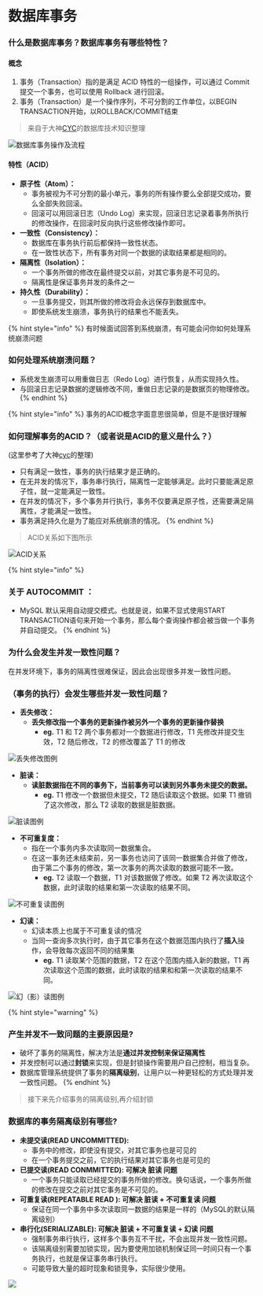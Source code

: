 # 数据库事务

### 什么是数据库事务？数据库事务有哪些特性？

#### 概念

1. 事务（Transaction）指的是满足 ACID 特性的一组操作，可以通过 Commit 提交一个事务，也可以使用 Rollback 进行回滚。
2. 事务（Transaction）是一个操作序列，不可分割的工作单位，以BEGIN TRANSACTION开始，以ROLLBACK/COMMIT结束

> 来自于大神[CYC](https://github.com/CyC2018/CS-Notes/blob/master/notes/%E6%95%B0%E6%8D%AE%E5%BA%93%E7%B3%BB%E7%BB%9F%E5%8E%9F%E7%90%86.md)的数据库技术知识整理

![&#x6570;&#x636E;&#x5E93;&#x4E8B;&#x52A1;&#x64CD;&#x4F5C;&#x53CA;&#x6D41;&#x7A0B;](../.gitbook/assets/02dd2378a788d99e1d089a5688d5ed1.png)

#### 特性（ACID）

* **原子性（Atom）：**
  * 事务被视为不可分割的最小单元，事务的所有操作要么全部提交成功，要么全部失败回滚。
  * 回滚可以用回滚日志（Undo Log）来实现，回滚日志记录着事务所执行的修改操作，在回滚时反向执行这些修改操作即可。
* **一致性（Consistency）：**
  * 数据库在事务执行前后都保持一致性状态。
  * 在一致性状态下，所有事务对同一个数据的读取结果都是相同的。
* **隔离性（Isolation）：**
  * 一个事务所做的修改在最终提交以前，对其它事务是不可见的。
  * 隔离性是保证事务并发的条件之一
* **持久性（Durability）：**
  * 一旦事务提交，则其所做的修改将会永远保存到数据库中。
  * 即使系统发生崩溃，事务执行的结果也不能丢失。

{% hint style="info" %}
有时候面试回答到系统崩溃，有可能会问你如何处理系统崩溃问题

### 如何处理系统崩溃问题？

* 系统发生崩溃可以用重做日志（Redo Log）进行恢复，从而实现持久性。
* 与回滚日志记录数据的逻辑修改不同，重做日志记录的是数据页的物理修改。
{% endhint %}

{% hint style="info" %}
事务的ACID概念字面意思很简单，但是不是很好理解

### 如何理解事务的ACID？（或者说是ACID的意义是什么？）

\(这里参考了大神[cyc](https://github.com/CyC2018/CS-Notes/blob/master/notes/%E6%95%B0%E6%8D%AE%E5%BA%93%E7%B3%BB%E7%BB%9F%E5%8E%9F%E7%90%86.md)的整理\)

* 只有满足一致性，事务的执行结果才是正确的。
* 在无并发的情况下，事务串行执行，隔离性一定能够满足。此时只要能满足原子性，就一定能满足一致性。
* 在并发的情况下，多个事务并行执行，事务不仅要满足原子性，还需要满足隔离性，才能满足一致性。
* 事务满足持久化是为了能应对系统崩溃的情况。
{% endhint %}

> ACID关系如下图所示

![ACID&#x5173;&#x7CFB;](../.gitbook/assets/1518eb39aced60ed55bdb4262a32322.png)

{% hint style="info" %}
### 关于 AUTOCOMMIT ：

* MySQL 默认采用自动提交模式。也就是说，如果不显式使用START TRANSACTION语句来开始一个事务，那么每个查询操作都会被当做一个事务并自动提交。
{% endhint %}

### 为什么会发生并发一致性问题？

在并发环境下，事务的隔离性很难保证，因此会出现很多并发一致性问题。

### （事务的执行）会发生哪些并发一致性问题？

* **丢失修改：**
  * **丢失修改指一个事务的更新操作被另外一个事务的更新操作替换**
    * **eg.** T1 和 T2 两个事务都对一个数据进行修改，T1 先修改并提交生效，T2 随后修改，T2 的修改覆盖了 T1 的修改

![&#x4E22;&#x5931;&#x4FEE;&#x6539;&#x56FE;&#x4F8B;](../.gitbook/assets/bc7e3f4130968167914078de7f2a2bc.png)

* **脏读：**
  * **读脏数据指在不同的事务下，当前事务可以读到另外事务未提交的数据。**
    * **eg.** T1 修改一个数据但未提交，T2 随后读取这个数据。如果 T1 撤销了这次修改，那么 T2 读取的数据是脏数据。

![&#x810F;&#x8BFB;&#x56FE;&#x4F8B;](../.gitbook/assets/2f727154f26587b19d7669067d9696c.png)

* **不可重复度：**
  * 指在一个事务内多次读取同一数据集合。
  * 在这一事务还未结束前，另一事务也访问了该同一数据集合并做了修改，由于第二个事务的修改，第一次事务的两次读取的数据可能不一致。
    * **eg.** T2 读取一个数据，T1 对该数据做了修改。如果 T2 再次读取这个数据，此时读取的结果和第一次读取的结果不同。

![&#x4E0D;&#x53EF;&#x91CD;&#x590D;&#x8BFB;&#x56FE;&#x4F8B;](../.gitbook/assets/f6543fa4c2a62eee9c816e0cbe9af38.png)

* **幻读：**
  * 幻读本质上也属于不可重复读的情况
  * 当同一查询多次执行时，由于其它事务在这个数据范围内执行了**插入**操作，会导致每次返回不同的结果集
    * **eg.** T1 读取某个范围的数据，T2 在这个范围内插入新的数据，T1 再次读取这个范围的数据，此时读取的结果和和第一次读取的结果不同。

![&#x5E7B;&#xFF08;&#x5F71;&#xFF09;&#x8BFB;&#x56FE;&#x4F8B;](../.gitbook/assets/0db4627ede4e5bed9d2567e02670db0.png)

{% hint style="warning" %}
### 产生并发不一致问题的主要原因是?

* 破坏了事务的隔离性，解决方法是**通过并发控制来保证隔离性**
* 并发控制可以通过**封锁**来实现，但是封锁操作需要用户自己控制，相当复杂。
* 数据库管理系统提供了事务的**隔离级别**，让用户以一种更轻松的方式处理并发一致性问题。
{% endhint %}

> 接下来先介绍事务的隔离级别,再介绍封锁

### 数据库的事务隔离级别有哪些?

* **未提交读\(READ UNCOMMITTED\):**
  * 事务中的修改，即使没有提交，对其它事务也是可见的
  * 在一个事务提交之前，它的执行结果对其它事务也是可见的
* **已提交读\(READ CONMMITTED\): 可解决** **脏读 问题**
  * 一个事务只能读取已经提交的事务所做的修改。换句话说，一个事务所做的修改在提交之前对其它事务是不可见的。
* **可重复读\(REPEATABLE READ \):  可解决  脏读 + 不可重复读 问题**
  * 保证在同一个事务中多次读取同一数据的结果是一样的（MySQL的默认隔离级别）
* **串行化\(SERIALIZABLE\):  可解决  脏读 + 不可重复读 + 幻读 问题**
  * 强制事务串行执行，这样多个事务互不干扰，不会出现并发一致性问题。
  * 该隔离级别需要加锁实现，因为要使用加锁机制保证同一时间只有一个事务执行，也就是保证事务串行执行。
  * 可能导致大量的超时现象和锁竞争，实际很少使用。

![](../.gitbook/assets/a244ecafdb047d5bd108d2d808cb890.png)

